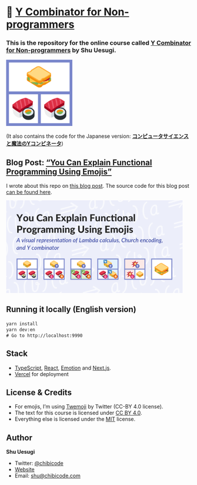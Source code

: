 # 🍱 [Y Combinator for Non-programmers](https://ycombinator.chibicode.com/)

### This is the repository for the online course called **[Y Combinator for Non-programmers](https://ycombinator.chibicode.com/)** by Shu Uesugi.

<p>
  <a href="https://ycombinator.chibicode.com/"><img src="public/static/images/animated@2x.gif" width="180" height="180" /></a>
</p>

(It also contains the code for the Japanese version: **[コンピュータサイエンスと魔法のYコンビネータ](https://yj.chibicode.com/)**)

## Blog Post: [“You Can Explain Functional Programming Using Emojis”](https://ycombinator.chibicode.com/functional-programming-emojis)

I wrote about this repo on [this blog post](https://ycombinator.chibicode.com/functional-programming-emojis). The source code for this blog post [can be found here](pages/functional-programming-emojis.tsx).

<p>
  <a href="https://ycombinator.chibicode.com/functional-programming-emojis"><img src="public/static/images/blog-og.png" width="480" /></a>
</p>

## Running it locally (English version)

```
yarn install
yarn dev:en
# Go to http://localhost:9990
```

## Stack

- [TypeScript](https://www.typescriptlang.org/), [React](https://reactjs.org/), [Emotion](https://emotion.sh/) and [Next.js](https://nextjs.org/).
- [Vercel](https://vercel.com/) for deployment

## License & Credits

- For emojis, I’m using [Twemoji](https://github.com/twitter/twemoji) by Twitter (CC-BY 4.0 license).
- The text for this course is licensed under [CC BY 4.0](https://creativecommons.org/licenses/by/4.0/).
- Everything else is licensed under the [MIT](docs/license-non-text.txt) license.

## Author

**Shu Uesugi**

- Twitter: [@chibicode](https://twitter.com/chibicode)
- [Website](https://chibicode.com)
- Email: [shu@chibicode.com](mailto:shu@chibicode.com)
